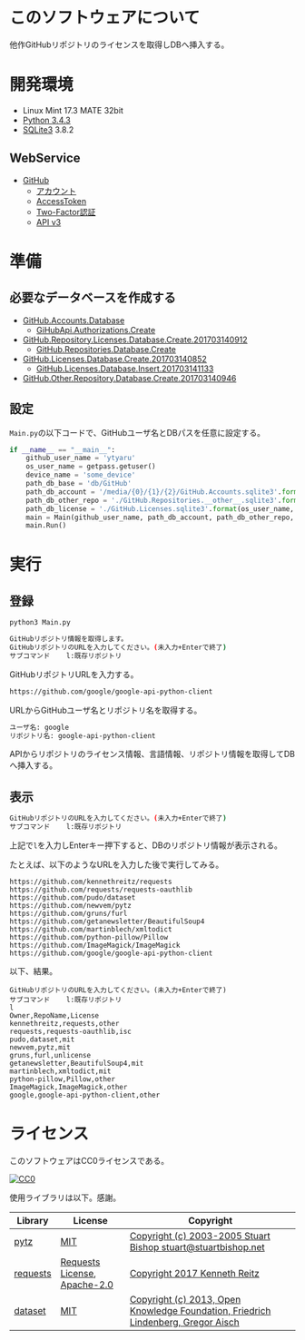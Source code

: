 ﻿# このソフトウェアについて

他作GitHubリポジトリのライセンスを取得しDBへ挿入する。

# 開発環境

* Linux Mint 17.3 MATE 32bit
* [Python 3.4.3](https://www.python.org/downloads/release/python-343/)
* [SQLite3](https://www.sqlite.org/index.html) 3.8.2

## WebService

* [GitHub](https://github.com/)
    * [アカウント](https://github.com/join?source=header-home)
    * [AccessToken](https://github.com/settings/tokens)
    * [Two-Factor認証](https://github.com/settings/two_factor_authentication/intro)
    * [API v3](https://developer.github.com/v3/)

# 準備

## 必要なデータベースを作成する

* [GitHub.Accounts.Database](https://github.com/ytyaru/GitHub.Accounts.Database.20170107081237765)
    * [GiHubApi.Authorizations.Create](https://github.com/ytyaru/GiHubApi.Authorizations.Create.20170113141429500)
* [GitHub.Repository.Licenses.Database.Create.201703140912](https://github.com/ytyaru/GitHub.Repository.Licenses.Database.Create.201703140912)
	* [GitHub.Repositories.Database.Create](https://github.com/ytyaru/GitHub.Repositories.Database.Create.20170114123411296)	
* [GitHub.Licenses.Database.Create.201703140852](https://github.com/ytyaru/GitHub.Licenses.Database.Create.201703140852)
    * [GitHub.Licenses.Database.Insert.201703141133](https://github.com/ytyaru/GitHub.Licenses.Database.Insert.201703141133)
* [GitHub.Other.Repository.Database.Create.201703140946](https://github.com/ytyaru/GitHub.Other.Repository.Database.Create.201703140946)

## 設定

`Main.py`の以下コードで、GitHubユーザ名とDBパスを任意に設定する。

```python
if __name__ == "__main__":
    github_user_name = 'ytyaru'
    os_user_name = getpass.getuser()
    device_name = 'some_device'
    path_db_base = 'db/GitHub'
    path_db_account = '/media/{0}/{1}/{2}/GitHub.Accounts.sqlite3'.format(os_user_name, device_name, path_db_base)
    path_db_other_repo = './GitHub.Repositories.__other__.sqlite3'.format(os_user_name, device_name, path_db_base)
    path_db_license = './GitHub.Licenses.sqlite3'.format(os_user_name, device_name, path_db_base)
    main = Main(github_user_name, path_db_account, path_db_other_repo, path_db_license)
    main.Run()
```

# 実行

## 登録

```sh
python3 Main.py
```

```sh
GitHubリポジトリ情報を取得します。
GitHubリポジトリのURLを入力してください。(未入力+Enterで終了)
サブコマンド    l:既存リポジトリ
```

GitHubリポジトリURLを入力する。

```sh
https://github.com/google/google-api-python-client
```

URLからGitHubユーザ名とリポジトリ名を取得する。

```sh
ユーザ名: google
リポジトリ名: google-api-python-client
```

APIからリポジトリのライセンス情報、言語情報、リポジトリ情報を取得してDBへ挿入する。

## 表示

```sh
GitHubリポジトリのURLを入力してください。(未入力+Enterで終了)
サブコマンド    l:既存リポジトリ
```

上記で`l`を入力しEnterキー押下すると、DBのリポジトリ情報が表示される。

たとえば、以下のようなURLを入力した後で実行してみる。

```
https://github.com/kennethreitz/requests
https://github.com/requests/requests-oauthlib
https://github.com/pudo/dataset
https://github.com/newvem/pytz
https://github.com/gruns/furl
https://github.com/getanewsletter/BeautifulSoup4
https://github.com/martinblech/xmltodict
https://github.com/python-pillow/Pillow
https://github.com/ImageMagick/ImageMagick
https://github.com/google/google-api-python-client
```

以下、結果。

```
GitHubリポジトリのURLを入力してください。(未入力+Enterで終了)
サブコマンド    l:既存リポジトリ
l
Owner,RepoName,License
kennethreitz,requests,other
requests,requests-oauthlib,isc
pudo,dataset,mit
newvem,pytz,mit
gruns,furl,unlicense
getanewsletter,BeautifulSoup4,mit
martinblech,xmltodict,mit
python-pillow,Pillow,other
ImageMagick,ImageMagick,other
google,google-api-python-client,other
```

# ライセンス #

このソフトウェアはCC0ライセンスである。

[![CC0](http://i.creativecommons.org/p/zero/1.0/88x31.png "CC0")](http://creativecommons.org/publicdomain/zero/1.0/deed.ja)

使用ライブラリは以下。感謝。

Library|License|Copyright
-------|-------|---------
[pytz](https://github.com/newvem/pytz)|[MIT](https://opensource.org/licenses/MIT)|[Copyright (c) 2003-2005 Stuart Bishop <stuart@stuartbishop.net>](https://github.com/newvem/pytz/blob/master/LICENSE.txt)
[requests](http://requests-docs-ja.readthedocs.io/en/latest/)|[Requests License](http://docs.python-requests.org/en/master/user/intro/#requests-license), [Apache-2.0](http://opensource.org/licenses/Apache-2.0)|[Copyright 2017 Kenneth Reitz](http://docs.python-requests.org/en/master/user/intro/#requests-license)
[dataset](https://dataset.readthedocs.io/en/latest/)|[MIT](https://opensource.org/licenses/MIT)|[Copyright (c) 2013, Open Knowledge Foundation, Friedrich Lindenberg, Gregor Aisch](https://github.com/pudo/dataset/blob/master/LICENSE.txt)

